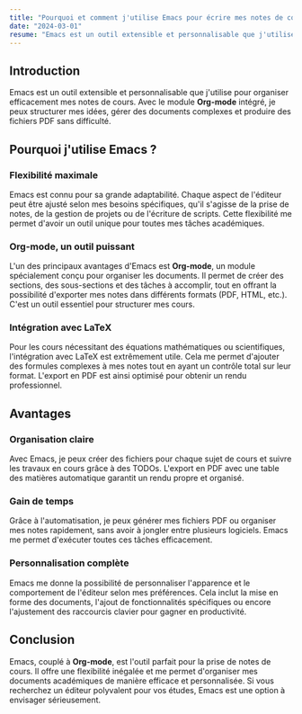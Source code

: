 ```yaml
---
title: "Pourquoi et comment j'utilise Emacs pour écrire mes notes de cours"
date: "2024-03-01"
resume: "Emacs est un outil extensible et personnalisable que j'utilise pour organiser efficacement mes notes de cours. Avec le module Org-mode intégré, je peux structurer mes idées, gérer des documents complexes et produire des fichiers PDF sans difficulté."
---
```


## Introduction

Emacs est un outil extensible et personnalisable que j'utilise pour organiser efficacement mes notes de cours. Avec le module **Org-mode** intégré, je peux structurer mes idées, gérer des documents complexes et produire des fichiers PDF sans difficulté.

## Pourquoi j'utilise Emacs ?

### Flexibilité maximale
Emacs est connu pour sa grande adaptabilité. Chaque aspect de l'éditeur peut être ajusté selon mes besoins spécifiques, qu'il s'agisse de la prise de notes, de la gestion de projets ou de l'écriture de scripts. Cette flexibilité me permet d'avoir un outil unique pour toutes mes tâches académiques.

### Org-mode, un outil puissant
L'un des principaux avantages d'Emacs est **Org-mode**, un module spécialement conçu pour organiser les documents. Il permet de créer des sections, des sous-sections et des tâches à accomplir, tout en offrant la possibilité d'exporter mes notes dans différents formats (PDF, HTML, etc.). C'est un outil essentiel pour structurer mes cours.

### Intégration avec LaTeX
Pour les cours nécessitant des équations mathématiques ou scientifiques, l'intégration avec LaTeX est extrêmement utile. Cela me permet d'ajouter des formules complexes à mes notes tout en ayant un contrôle total sur leur format. L'export en PDF est ainsi optimisé pour obtenir un rendu professionnel.

## Avantages

### Organisation claire
Avec Emacs, je peux créer des fichiers pour chaque sujet de cours et suivre les travaux en cours grâce à des TODOs. L'export en PDF avec une table des matières automatique garantit un rendu propre et organisé.

### Gain de temps
Grâce à l'automatisation, je peux générer mes fichiers PDF ou organiser mes notes rapidement, sans avoir à jongler entre plusieurs logiciels. Emacs me permet d'exécuter toutes ces tâches efficacement.

### Personnalisation complète
Emacs me donne la possibilité de personnaliser l'apparence et le comportement de l'éditeur selon mes préférences. Cela inclut la mise en forme des documents, l'ajout de fonctionnalités spécifiques ou encore l'ajustement des raccourcis clavier pour gagner en productivité.

## Conclusion

Emacs, couplé à **Org-mode**, est l'outil parfait pour la prise de notes de cours. Il offre une flexibilité inégalée et me permet d'organiser mes documents académiques de manière efficace et personnalisée. Si vous recherchez un éditeur polyvalent pour vos études, Emacs est une option à envisager sérieusement.
